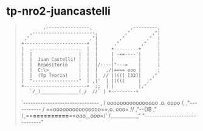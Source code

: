 # tp-nro2-juancastelli
>             ,----------------,              ,---------,
>        ,-----------------------,          ,"        ,"|
>      ,"                      ,"|        ,"        ,"  |
>     +-----------------------+  |      ,"        ,"    |
>     |  .-----------------.  |  |     +---------+      |
>     |  |                 |  |  |     | -==----'|      |
>     |  |  Juan Castelli! |  |  |     |         |      |
>     |  |  Repositorio    |  |  |/----|"---=    |      |
>     |  |  C:\>_          |  |  |   ,/|==== ooo |      ;
>     |  |  (Tp Teoria)    |  |  |  // |(((( [33]|    ,"
>     |  "-----------------"  | ,|'  | |((((     |  ,"
>     +-----------------------+  ;;  | |         |,"   
>        `/_)______________(_/  //` | +---------+
>    `-------------------------------   ,
>   /  oooooooooooooooo  .o.  oooo /,   \,"-----------
>  / ==ooooooooooooooo==.o.  ooo= //   ,"\--{)B     ,"
> /_==__==========__==_ooo__ooo=_/'   /___________,"
> "-----------------------------"

